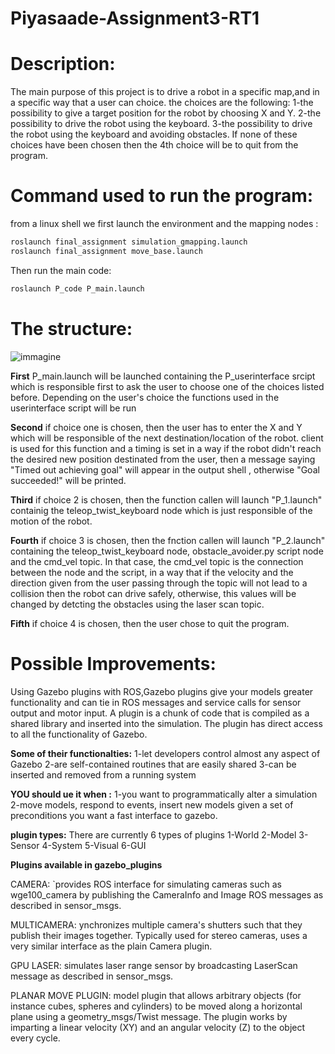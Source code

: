 # Piyasaade-Assignment3-RT1

# Description:
The main purpose of this project is to drive a robot in a specific map,and in a specific way that a user can choice.
the choices are the following:
1-the possibility to give a target position for the robot by choosing X and Y.
2-the possibility to drive the robot using the keyboard.
3-the possibility to drive the robot using the keyboard and avoiding obstacles.
If none of these choices have been chosen then the 4th choice will be to quit from the program.

# Command used to run the program:
from a linux shell we first launch the environment and the mapping nodes :
```bash
roslaunch final_assignment simulation_gmapping.launch 
roslaunch final_assignment move_base.launch
```
Then run the main code:
```bash
roslaunch P_code P_main.launch
```
# The structure:
![immagine](https://github.com/Piyasaade/Piyasaade-Assignment3-RT1/blob/main/RT1-Assignment3.jpg)  

**First** P_main.launch will be launched containing the P_userinterface srcipt which is responsible first to ask the user to choose one of the choices listed before.
Depending on the user's choice the functions used in the userinterface script will be run

**Second** if choice one is chosen, then the user has to enter the X and Y which will be responsible of the next destination/location of the robot.
client is used for this function and a timing is set in a way if the robot didn't reach the desired new position destinated from the user, then a message saying "Timed out achieving goal" will appear in the output shell , otherwise "Goal succeeded!" will be printed.

**Third** if choice 2 is chosen, then the function callen will launch "P_1.launch" containig the teleop_twist_keyboard node which is just responsible of the motion of the robot.

**Fourth** if choice 3 is chosen, then the fnction callen will launch "P_2.launch" containing the teleop_twist_keyboard node, obstacle_avoider.py script node and the cmd_vel topic. 
In that case, the cmd_vel topic is the connection between the node and the script, in a way that if the velocity and the direction given from the user passing through the topic will not lead to a collision then the robot can drive safely, otherwise, this values will be changed by detcting the obstacles using the laser scan topic.

**Fifth** if choice 4 is chosen, then the user chose to quit the program.

# Possible Improvements:

Using Gazebo plugins with ROS,Gazebo plugins give your models greater functionality and can tie in ROS messages and service calls for sensor output and motor input.
A plugin is a chunk of code that is compiled as a shared library and inserted into the simulation. The plugin has direct access to all the functionality of Gazebo.

**Some of their functionalties:**
1-let developers control almost any aspect of Gazebo
2-are self-contained routines that are easily shared
3-can be inserted and removed from a running system

**YOU should ue it when :**
1-you want to programmatically alter a simulation
2-move models, respond to events, insert new models given a set of preconditions you want a fast interface to gazebo.

**plugin types:**
There are currently 6 types of plugins
1-World
2-Model
3-Sensor
4-System
5-Visual
6-GUI

**Plugins available in gazebo_plugins**

CAMERA: `provides ROS interface for simulating cameras such as wge100_camera by publishing the CameraInfo and Image ROS messages as described in sensor_msgs.

MULTICAMERA: ynchronizes multiple camera's shutters such that they publish their images together. Typically used for stereo cameras, uses a very similar interface as the plain Camera plugin.

GPU LASER: simulates laser range sensor by broadcasting LaserScan message as described in sensor_msgs.

PLANAR MOVE PLUGIN: model plugin that allows arbitrary objects (for instance cubes, spheres and cylinders) to be moved along a horizontal plane using a geometry_msgs/Twist message. The plugin works by imparting a linear velocity (XY) and an angular velocity (Z) to the object every cycle.

